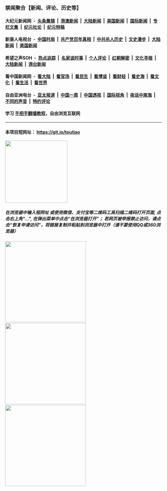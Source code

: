 ### 禁闻聚合【新闻、评论、历史等】

#### 大纪元新闻网 &nbsp;-&nbsp; [头条集锦](indexes/E头条集锦.md?t=02070544) &nbsp;|&nbsp; [港澳新闻](indexes/E港澳新闻.md?t=02070544)  &nbsp;|&nbsp; [大陆新闻](indexes/E大陆新闻.md?t=02070544) &nbsp;|&nbsp; [美国新闻](indexes/E美国新闻.md?t=02070544) &nbsp;|&nbsp; [国际新闻](indexes/E国际新闻.md?t=02070544) &nbsp;|&nbsp; [专栏文集](indexes/E专栏文集.md?t=02070544) &nbsp;|&nbsp; [纪元社论](indexes/E纪元社论.md?t=02070544) &nbsp;|&nbsp; [纪元特稿](indexes/E纪元特稿.md?t=02070544) 

#### 新唐人电视台 &nbsp;-&nbsp; [中国时局](indexes/N中国时局.md?t=02070544) &nbsp;|&nbsp; [共产党百年真相](indexes/N共产党百年真相.md?t=02070544) &nbsp;|&nbsp; [中共杀人历史](indexes/N中共杀人历史.md?t=02070544) &nbsp;|&nbsp; [文史漫步](indexes/N文史漫步.md?t=02070544) &nbsp;|&nbsp; [大陆新闻](indexes/N大陆新闻.md?t=02070544) &nbsp;|&nbsp; [美国新闻](indexes/N美国新闻.md?t=02070544)

#### 希望之声SOH &nbsp;-&nbsp; [热点追踪](indexes/H热点追踪.md?t=02070544) &nbsp;|&nbsp; [名家谈时事](indexes/H名家谈时事.md?t=02070544) &nbsp;|&nbsp; [个人评论](indexes/H个人评论.md?t=02070544)  &nbsp;|&nbsp; [红朝解密](indexes/H红朝解密.md?t=02070544) &nbsp;|&nbsp; [文化寻根](indexes/H文化寻根.md?t=02070544) &nbsp;|&nbsp; [大陆新闻](indexes/H大陆新闻.md?t=02070544) &nbsp;|&nbsp; [港台新闻](indexes/H港台新闻.md?t=02070544)

#### 看中国新闻网 &nbsp;-&nbsp; [看大陆](indexes/S看大陆.md?t=02070544) &nbsp;|&nbsp; [看官场](indexes/S看官场.md?t=02070544) &nbsp;|&nbsp; [看民生](indexes/S看民生.md?t=02070544)  &nbsp;|&nbsp; [看博谈](indexes/S看博谈.md?t=02070544) &nbsp;|&nbsp; [看财经](indexes/S看财经.md?t=02070544) &nbsp;|&nbsp; [看史海](indexes/S看史海.md?t=02070544) &nbsp;|&nbsp; [看文化](indexes/S看文化.md?t=02070544) &nbsp;|&nbsp; [看生活](indexes/S看生活.md?t=02070544) &nbsp;|&nbsp; [看世界](indexes/S看世界.md?t=02070544)

#### 自由亚洲电台 &nbsp;-&nbsp; [亚太报道](indexes/R亚太报道.md?t=02070544) &nbsp;|&nbsp; [中国一周](indexes/R中国一周.md?t=02070544) &nbsp;|&nbsp; [中国透视](indexes/R中国透视.md?t=02070544)  &nbsp;|&nbsp; [国际视角](indexes/R国际视角.md?t=02070544) &nbsp;|&nbsp; [夜话中南海](indexes/R夜话中南海.md?t=02070544) &nbsp;|&nbsp; [不同的声音](indexes/R不同的声音.md?t=02070544) &nbsp;|&nbsp; [特约评论](indexes/R特约评论.md?t=02070544)

#### 学习 [手把手翻墙教程](https://github.com/gfw-breaker/guides/wiki)，自由浏览互联网

----

#### 本项目短网址： https://git.io/toutiao
<img src="https://raw.githubusercontent.com/gfw-breaker/banned-news/master/scripts/img/qr.png" width="200px"/>  

##### 在浏览器中输入短网址 或使用微信、支付宝等二维码工具扫描二维码打开页面, 点击右上角"...", 在弹出菜单中点击“在浏览器打开”； 若网页被举报禁止访问，请点击“恢复申请访问”，将链接复制并粘贴到浏览器中打开（请不要使用QQ或360浏览器）

<img src="https://raw.githubusercontent.com/gfw-breaker/banned-news/master/scripts/img/1.png" width="260px"/> &nbsp; <img src="https://raw.githubusercontent.com/gfw-breaker/banned-news/master/scripts/img/2.png" width="260px"/> &nbsp; <img src="https://raw.githubusercontent.com/gfw-breaker/banned-news/master/scripts/img/3.png" width="260px"/>
